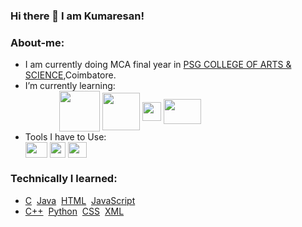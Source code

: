 ### Hi there 👋 I am Kumaresan!

<!--
**dev-kumaresan/dev-kumaresan** is a ✨ _special_ ✨ repository because its `README.md` (this file) appears on your GitHub profile.

Here are some ideas to get you started:

- 🔭 I’m currently working on ...
- 
- 👯 I’m looking to collaborate on ...
- 🤔 I’m looking for help with ...
- 💬 Ask me about ...
- 📫 How to reach me: ...
- 😄 Pronouns: ...
- ⚡ Fun fact: ...
-->
### About-me:
* I am currently doing MCA final year in <a href="https://www.psgcas.ac.in/">PSG COLLEGE OF ARTS & SCIENCE</a>,Coimbatore.<br>
* I’m currently learning:<div><a href="https://expressjs.com/"> <img align="center" src="https://user-images.githubusercontent.com/100152824/162625076-09d1adc9-5e3b-453c-8373-2adcfd4671bc.jpg" height="12" width="50"></a>
         <a href="https://www.mongodb.com/"><img align="center" src="https://user-images.githubusercontent.com/100152824/162767836-c60ec2aa-8d63-4132-b673-e2a0df1e7ffd.png" height="65" width="65"></a>
         <a href="https://developer.mozilla.org/en-US/docs/Web/CSS"><img align="center" src="https://user-images.githubusercontent.com/100152824/162918915-9433a4ee-f477-4849-ba0f-f00d5d8542d5.png" height="60" width="60"></a>
         <a href="https://git-scm.com/"><img align="center" src="https://user-images.githubusercontent.com/100152824/162920041-071a7c78-b267-460c-a89e-3415fb8618a1.png" height="30" width="30"></a>
         <a href="https://www.shellscript.sh/"><img align="center" src="https://user-images.githubusercontent.com/100152824/163177458-4cea711f-b11f-4394-8386-8a52b74a03cd.png" height="40" width="60"></a></div>
* Tools I have to Use:<div><a href="https://code.visualstudio.com/docs"><img align="center" src="https://user-images.githubusercontent.com/100152824/163002380-4a98edf1-7d49-4e7e-96e0-6961ed21e1c4.png" height="25" width="35"></a>
          <a href="https://git-scm.com/"><img align="center" src="https://user-images.githubusercontent.com/100152824/162920041-071a7c78-b267-460c-a89e-3415fb8618a1.png" height="25" width="25"></a>
          <a href="https://robomongo.org/"><img align="center" src="https://user-images.githubusercontent.com/100152824/163003450-fce5fa85-f1b6-4361-b46a-3bfae9cc5f75.png" height="25" width="30"></a>
### Technically I learned:
* <a href="https://www.cprogramming.com/">C</a>&nbsp;&nbsp;<a href="https://www.w3schools.com/java/">Java</a>&nbsp;&nbsp;<a href="https://www.w3schools.com/html/">HTML</a>&nbsp;&nbsp;<a href="https://www.w3schools.com/js/">JavaScript</a><br>
* <a href="https://www.w3schools.com/CPP/default.asp">C++</a>&nbsp;&nbsp;<a href="https://docs.python.org/3/tutorial/">Python</a>&nbsp;&nbsp;<a href="https://www.w3schools.com/css/">CSS</a>&nbsp;&nbsp;<a href="https://www.w3schools.com/xml/">XML</a>
           


